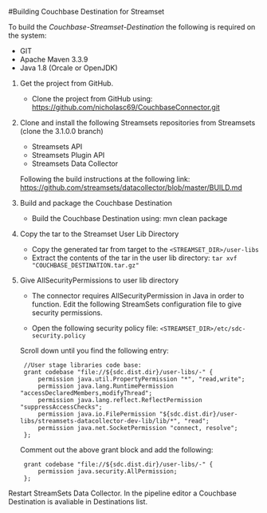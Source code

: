 #Building Couchbase Destination for Streamset

To build the *Couchbase-Streamset-Destination* the following is required on the system:

* GIT
* Apache Maven 3.3.9
* Java 1.8 (Orcale or OpenJDK)


1. Get the project from GitHub.

    * Clone the project from GitHub using: https://github.com/nicholasc69/CouchbaseConnector.git

2. Clone and install the following Streamsets repositories from Streamsets (clone the 3.1.0.0 branch)
    * Streamsets API
    * Streamsets Plugin API
    * Streamsets Data Collector

    Following the build instructions at the following link: https://github.com/streamsets/datacollector/blob/master/BUILD.md    

2. Build and package the Couchbase Destination

    * Build the Couchbase Destination using: mvn clean package

3. Copy the tar to the Streamset User Lib Directory

    * Copy the generated tar from target to the `<STREAMSET_DIR>/user-libs`
    *  Extract the contents of the tar in the user lib directory: `tar xvf "COUCHBASE_DESTINATION.tar.gz"`

4. Give AllSecurityPermissions to user lib directory

   * The connector requires AllSecurityPermission in Java in order to function. Edit the following StreamSets configuration file to give security permissions.
    
   * Open the following security policy file: `<STREAMSET_DIR>/etc/sdc-security.policy`
   
   Scroll down until you find the following entry:
    
        //User stage libraries code base:
        grant codebase "file://${sdc.dist.dir}/user-libs/-" {
            permission java.util.PropertyPermission "*", "read,write";
            permission java.lang.RuntimePermission "accessDeclaredMembers,modifyThread";
            permission java.lang.reflect.ReflectPermission "suppressAccessChecks";
            permission java.io.FilePermission "${sdc.dist.dir}/user-libs/streamsets-datacollector-dev-lib/lib/*", "read";
            permission java.net.SocketPermission "connect, resolve";
        };

    Comment out the above grant block and add the following:
    
        grant codebase "file://${sdc.dist.dir}/user-libs/-" {
            permission java.security.AllPermission;
        };


Restart StreamSets Data Collector. In the pipeline editor a Couchbase Destination is avaliable in Destinations list.


